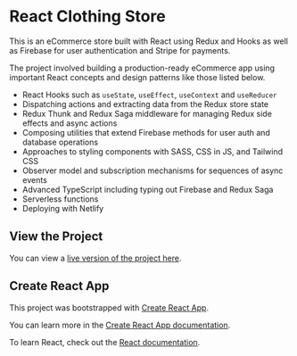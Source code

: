 # React Clothing Store

This is an eCommerce store built with React using Redux and Hooks as well as Firebase for user authentication and Stripe for payments.

The project involved building a production-ready eCommerce app using important React concepts and design patterns like those listed below.

* React Hooks such as `useState`, `useEffect`, `useContext` and `useReducer`
* Dispatching actions and extracting data from the Redux store state
* Redux Thunk and Redux Saga middleware for managing Redux side effects and async actions
* Composing utilities that extend Firebase methods for user auth and database operations
* Approaches to styling components with SASS, CSS in JS, and Tailwind CSS
* Observer model and subscription mechanisms for sequences of async events
* Advanced TypeScript including typing out Firebase and Redux Saga
* Serverless functions
* Deploying with Netlify

## View the Project

You can view a [live version of the project here](https://abgregs-react-clothing-store.netlify.app/).

## Create React App

This project was bootstrapped with [Create React App](https://github.com/facebook/create-react-app). 

You can learn more in the [Create React App documentation](https://facebook.github.io/create-react-app/docs/getting-started).

To learn React, check out the [React documentation](https://reactjs.org/).